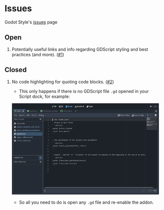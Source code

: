 # Issues

Godot Style's [issues](https://github.com/VinhPhmCng/GodotStylePlugin/issues) page

## Open

1. Potentially useful links and info regarding GDScript styling and best practices (and more). ([#1](https://github.com/VinhPhmCng/GodotStylePlugin/issues/1))


## Closed

1. No code highlighting for quoting code blocks. ([#2](https://github.com/VinhPhmCng/GodotStylePlugin/issues/2))  

	- This only happens if there is no GDScript file `.gd` opened in your Script dock, for example:
	
	![no_script](addons/godot_style/pictures/no_script.PNG)  
	
	- So all you need to do is open any `.gd` file and re-enable the addon.

